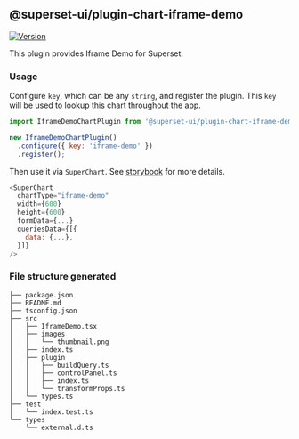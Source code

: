 ## @superset-ui/plugin-chart-iframe-demo

[![Version](https://img.shields.io/npm/v/@superset-ui/plugin-chart-iframe-demo.svg?style=flat-square)](https://www.npmjs.com/package/@superset-ui/plugin-chart-iframe-demo)

This plugin provides Iframe Demo for Superset.

### Usage

Configure `key`, which can be any `string`, and register the plugin. This `key` will be used to lookup this chart throughout the app.

```js
import IframeDemoChartPlugin from '@superset-ui/plugin-chart-iframe-demo';

new IframeDemoChartPlugin()
  .configure({ key: 'iframe-demo' })
  .register();
```

Then use it via `SuperChart`. See [storybook](https://apache-superset.github.io/superset-ui/?selectedKind=plugin-chart-iframe-demo) for more details.

```js
<SuperChart
  chartType="iframe-demo"
  width={600}
  height={600}
  formData={...}
  queriesData={[{
    data: {...},
  }]}
/>
```

### File structure generated

```
├── package.json
├── README.md
├── tsconfig.json
├── src
│   ├── IframeDemo.tsx
│   ├── images
│   │   └── thumbnail.png
│   ├── index.ts
│   ├── plugin
│   │   ├── buildQuery.ts
│   │   ├── controlPanel.ts
│   │   ├── index.ts
│   │   └── transformProps.ts
│   └── types.ts
├── test
│   └── index.test.ts
└── types
    └── external.d.ts
```
